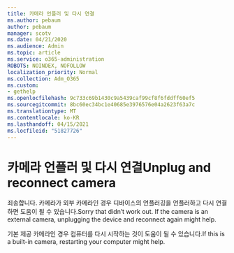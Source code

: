 ```yaml
---
title: 카메라 언플러 및 다시 연결
ms.author: pebaum
author: pebaum
manager: scotv
ms.date: 04/21/2020
ms.audience: Admin
ms.topic: article
ms.service: o365-administration
ROBOTS: NOINDEX, NOFOLLOW
localization_priority: Normal
ms.collection: Adm_O365
ms.custom:
- gethelp
ms.openlocfilehash: 9c733c69b1430c9a5439caf99cf8f6fddff60ef5
ms.sourcegitcommit: 8bc60ec34bc1e40685e3976576e04a2623f63a7c
ms.translationtype: MT
ms.contentlocale: ko-KR
ms.lasthandoff: 04/15/2021
ms.locfileid: "51827726"
---
```

# <a name="unplug-and-reconnect-camera"></a><span data-ttu-id="ddc44-102">카메라 언플러 및 다시 연결</span><span class="sxs-lookup"><span data-stu-id="ddc44-102">Unplug and reconnect camera</span></span>

<span data-ttu-id="ddc44-103">죄송합니다. 카메라가 외부 카메라인 경우 디바이스의 언플러깅을 언플러하고 다시 연결하면 도움이 될 수 있습니다.</span><span class="sxs-lookup"><span data-stu-id="ddc44-103">Sorry that didn’t work out. If the camera is an external camera, unplugging the device and reconnect again might help.</span></span>

<span data-ttu-id="ddc44-104">기본 제공 카메라인 경우 컴퓨터를 다시 시작하는 것이 도움이 될 수 있습니다.</span><span class="sxs-lookup"><span data-stu-id="ddc44-104">If this is a built-in camera, restarting your computer might help.</span></span>
